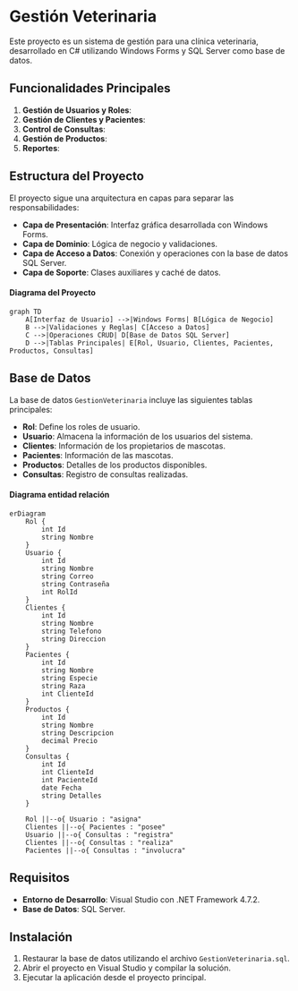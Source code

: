 # Gestión Veterinaria

Este proyecto es un sistema de gestión para una clínica veterinaria, desarrollado en C# utilizando Windows Forms y SQL Server como base de datos. 


## Funcionalidades Principales

1. **Gestión de Usuarios y Roles**:
2. **Gestión de Clientes y Pacientes**:
3. **Control de Consultas**:
4. **Gestión de Productos**:
5. **Reportes**:


## Estructura del Proyecto

El proyecto sigue una arquitectura en capas para separar las responsabilidades:  

- **Capa de Presentación**: Interfaz gráfica desarrollada con Windows Forms.
- **Capa de Dominio**: Lógica de negocio y validaciones.
- **Capa de Acceso a Datos**: Conexión y operaciones con la base de datos SQL Server.
- **Capa de Soporte**: Clases auxiliares y caché de datos.

#### Diagrama del Proyecto

```mermaid
graph TD
    A[Interfaz de Usuario] -->|Windows Forms| B[Lógica de Negocio]
    B -->|Validaciones y Reglas| C[Acceso a Datos]
    C -->|Operaciones CRUD| D[Base de Datos SQL Server]
    D -->|Tablas Principales| E[Rol, Usuario, Clientes, Pacientes, Productos, Consultas]
```

## Base de Datos

La base de datos `GestionVeterinaria` incluye las siguientes tablas principales:

- **Rol**: Define los roles de usuario.
- **Usuario**: Almacena la información de los usuarios del sistema.
- **Clientes**: Información de los propietarios de mascotas.
- **Pacientes**: Información de las mascotas.
- **Productos**: Detalles de los productos disponibles.
- **Consultas**: Registro de consultas realizadas.

#### Diagrama entidad relación


```mermaid
erDiagram
    Rol {
        int Id
        string Nombre
    }
    Usuario {
        int Id
        string Nombre
        string Correo
        string Contraseña
        int RolId
    }
    Clientes {
        int Id
        string Nombre
        string Telefono
        string Direccion
    }
    Pacientes {
        int Id
        string Nombre
        string Especie
        string Raza
        int ClienteId
    }
    Productos {
        int Id
        string Nombre
        string Descripcion
        decimal Precio
    }
    Consultas {
        int Id
        int ClienteId
        int PacienteId
        date Fecha
        string Detalles
    }

    Rol ||--o{ Usuario : "asigna"
    Clientes ||--o{ Pacientes : "posee"
    Usuario ||--o{ Consultas : "registra"
    Clientes ||--o{ Consultas : "realiza"
    Pacientes ||--o{ Consultas : "involucra"
```

## Requisitos

- **Entorno de Desarrollo**: Visual Studio con .NET Framework 4.7.2.
- **Base de Datos**: SQL Server.

## Instalación

1. Restaurar la base de datos utilizando el archivo `GestionVeterinaria.sql`.
2. Abrir el proyecto en Visual Studio y compilar la solución.
3. Ejecutar la aplicación desde el proyecto principal.
